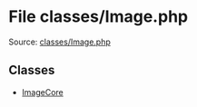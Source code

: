 File classes/Image.php
=========

Source: [classes/Image.php](https://github.com/PrestaShop/PrestaShop/blob/1.5.6.3/classes/Image.php)


Classes
-------

* [ImageCore](class.ImageCore.md)

